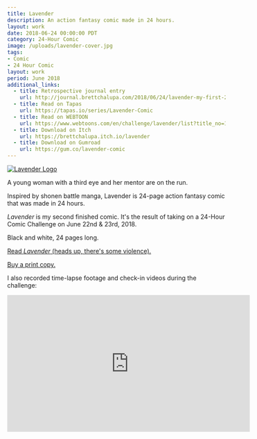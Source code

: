 ```yaml
---
title: Lavender
description: An action fantasy comic made in 24 hours.
layout: work
date: 2018-06-24 00:00:00 PDT
category: 24-Hour Comic
image: /uploads/lavender-cover.jpg
tags:
- Comic
- 24 Hour Comic
layout: work
period: June 2018
additional_links:
  - title: Retrospective journal entry
    url: http://journal.brettchalupa.com/2018/06/24/lavender-my-first-24-hour-comic/
  - title: Read on Tapas
    url: https://tapas.io/series/Lavender-Comic
  - title: Read on WEBTOON
    url: https://www.webtoons.com/en/challenge/lavender/list?title_no=198151
  - title: Download on Itch
    url: https://brettchalupa.itch.io/lavender
  - title: Download on Gumroad
    url: https://gum.co/lavender-comic
---
```


[![Lavender Logo](/uploads/lavender-cover.jpg)](https://brettsjournal.files.wordpress.com/2018/06/lavender.pdf)

A young woman with a third eye and her mentor are on the run.

Inspired by shonen battle manga, Lavender is 24-page action fantasy
comic that was made in 24 hours.

_Lavender_ is my second finished comic. It's the result of taking on a
24-Hour Comic Challenge on June 22nd & 23rd, 2018.

Black and white, 24 pages long.

[Read _Lavender_ (heads up, there's some violence).](https://brettsjournal.files.wordpress.com/2018/06/lavender.pdf)

[Buy a print copy.](https://shop.brettchalupa.com/product/lavender)

I also recorded time-lapse footage and check-in videos during the challenge:

<iframe width="560" height="315"
src="https://www.youtube-nocookie.com/embed/BbdjO3MW6WU?rel=0"
frameborder="0" allow="autoplay; encrypted-media"
allowfullscreen></iframe>
